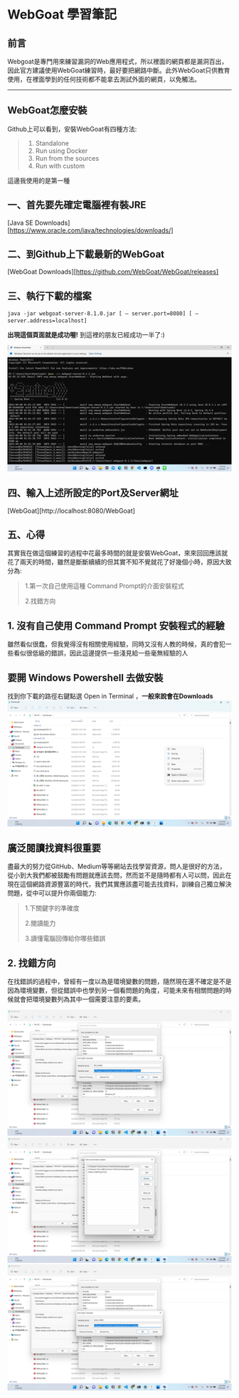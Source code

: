 # WebGoat 學習筆記
## 前言
Webgoat是專門用來練習漏洞的Web應用程式，所以裡面的網頁都是漏洞百出，因此官方建議使用WebGoat練習時，最好要把網路中斷。此外WebGoat只供教育使用，在裡面學到的任何技術都不能拿去測試外面的網頁，以免觸法。
***
## WebGoat怎麼安裝
Github上可以看到，安裝WebGoat有四種方法:
> 1. Standalone
> 2. Run using Docker
> 3. Run from the sources
> 4. Run with custom

這邊我使用的是第一種
## 一、首先要先確定電腦裡有裝JRE
[Java SE Downloads][https://www.oracle.com/java/technologies/downloads/]

## 二、到Github上下載最新的WebGoat

[WebGoat Downloads][https://github.com/WebGoat/WebGoat/releases]

## 三、執行下載的檔案
	java -jar webgoat-server-8.1.0.jar [ — server.port=8080] [ — server.address=localhost]
**出現這個頁面就是成功喔!** 到這裡的朋友已經成功一半了:)

![WebGoat Downloads](https://github.com/YuCheng1122/WebGoat/blob/master/Screenshot%20(510).png)

## 四、輸入上述所設定的Port及Server網址
[WebGoat][http://localhost:8080/WebGoat]
## 五、心得
其實我在做這個練習的過程中花最多時間的就是安裝WebGoat，來來回回應該就花了兩天的時間，雖然是斷斷續續的但其實不知不覺就花了好幾個小時，原因大致分為: 
> 1.第一次自己使用這種 Command Prompt的介面安裝程式
>
> 2.找錯方向

## 1. 沒有自己使用 Command Prompt 安裝程式的經驗
雖然看似很蠢，但我覺得沒有相關使用經驗，同時又沒有人教的時候，真的會犯一些看似很低級的錯誤，因此這邊提供一些淺見給一些毫無經驗的人
## 要開 Windows Powershell 去做安裝
找到你下載的路徑右鍵點選 Open in Terminal ，**一般來說會在Downloads**
![PowerShell](https://github.com/YuCheng1122/WebGoat/blob/master/Screenshot%20(511).png)

## 廣泛閱讀找資料很重要
盡最大的努力從GitHub、Medium等等網站去找學習資源，問人是很好的方法，從小到大我們都被鼓勵有問題就應該去問，然而並不是隨時都有人可以問，因此在現在這個網路資源豐富的時代，我們其實應該盡可能去找資料，訓練自己獨立解決問題，從中可以提升你兩個能力:
>1.下關鍵字的準確度
>
>2.閱讀能力
>
>3.讀懂電腦回傳給你哪些錯誤

## 2. 找錯方向

在找錯誤的過程中，曾經有一度以為是環境變數的問題，隨然現在還不確定是不是因為環境變數，但從錯誤中也學到另一個看問題的角度，可能未來有相關問題的時候就會把環境變數列為其中一個需要注意的要素。
	
![JRE_Home](https://github.com/YuCheng1122/WebGoat/blob/master/Screenshot%20(513).png)![Path](https://github.com/YuCheng1122/WebGoat/blob/master/Screenshot%20(514).png)![Java_Home](https://github.com/YuCheng1122/WebGoat/blob/master/Screenshot%20(512).png)
